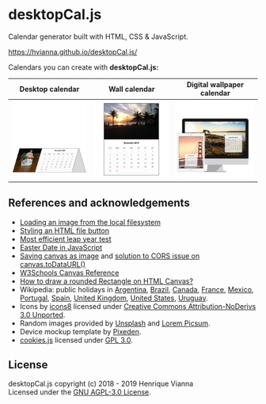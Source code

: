 desktopCal.js
=============

Calendar generator built with HTML, CSS & JavaScript.

https://hvianna.github.io/desktopCal.js/

Calendars you can create with **desktopCal.js:**

| Desktop calendar | Wall calendar | Digital wallpaper calendar |
|---|---|---|
|![desktop](img/layout-desktop.png "Desktop calendar")|![wall-single](img/layout-wall-single.png "Wall calendar")|![wallpaper](img/layout-wallpaper.png "Digital wallpaper calendar")|

## References and acknowledgements

+ [Loading an image from the local filesystem](https://stackoverflow.com/a/30997752/2370385)
+ [Styling an HTML file button](https://stackoverflow.com/a/25825731/2370385)
+ [Most efficient leap year test](https://stackoverflow.com/a/11595914/2370385)
+ [Easter Date in JavaScript](https://stackoverflow.com/a/44480326/2370385)
+ [Saving canvas as image](https://weworkweplay.com/play/saving-html5-canvas-as-image/) and [solution to CORS issue on canvas.toDataURL()](https://stackoverflow.com/a/30517793/2370385)
+ [W3Schools Canvas Reference](https://www.w3schools.com/tags/ref_canvas.asp)
+ [How to draw a rounded Rectangle on HTML Canvas?](https://stackoverflow.com/a/7838871/2370385)
+ Wikipedia: public holidays in [Argentina](https://en.wikipedia.org/wiki/Public_holidays_in_Argentina), [Brazil](https://pt.wikipedia.org/wiki/Feriados_no_Brasil), [Canada](https://en.wikipedia.org/wiki/Public_holidays_in_Canada), [France](https://en.wikipedia.org/wiki/Public_holidays_in_France), [Mexico](https://en.wikipedia.org/wiki/Public_holidays_in_Mexico), [Portugal](https://en.wikipedia.org/wiki/Public_holidays_in_Portugal), [Spain](https://en.wikipedia.org/wiki/Public_holidays_in_Spain), [United Kingdom](https://en.wikipedia.org/wiki/Public_holidays_in_the_United_Kingdom), [United States](https://en.wikipedia.org/wiki/Federal_holidays_in_the_United_States), [Uruguay](https://en.wikipedia.org/wiki/Public_holidays_in_Uruguay).
+ Icons by [icons8](https://icons8.com) licensed under [Creative Commons Attribution-NoDerivs 3.0 Unported](https://creativecommons.org/licenses/by-nd/3.0/).
+ Random images provided by [Unsplash](https://source.unsplash.com) and [Lorem Picsum](https://picsum.photos/).
+ Device mockup template by [Pixeden](https://www.pixeden.com/psd-web-elements/flat-responsive-showcase-psd-vol2).
+ [cookies.js](https://github.com/madmurphy/cookies.js) licensed under [GPL 3.0](http://www.gnu.org/licenses/gpl-3.0-standalone.html).

## License

desktopCal.js copyright (c) 2018 - 2019 Henrique Vianna<br>
Licensed under the [GNU AGPL-3.0 License](https://github.com/hvianna/desktopCal.js/blob/master/LICENSE).